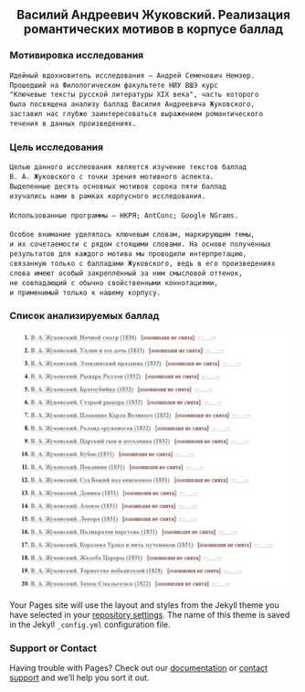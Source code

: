 ## <center> Василий Андреевич Жуковский. Реализация романтических мотивов в корпусе баллад 

### Мотивировка исследования

```markdown
Идейный вдохновитель исследования – Андрей Семенович Немзер.
Прошедший на Филологическом факультете НИУ ВШЭ курс
"Ключевые тексты русской литературы XIX века", часть которого
была посвящена анализу баллад Василия Андреевича Жуковского, 
заставил нас глубже заинтересоваться выражением романтического
течения в данных произведениях.
```

### Цель исследования

```markdown
Целью данного исслеования является изучение текстов баллад
В. А. Жуковского с точки зрения мотивного аспекта.
Выделенные десять основных мотивов сорока пяти баллад 
изучались нами в рамках корпусного исследования.

Использованные программы – НКРЯ; AntConc; Google NGrams.

Особое внимание уделялось ключевым словам, маркирующим темы,
и их сочетаемости с рядом стоящими словами. На основе полученных
результатов для каждого мотива мы проводили интерпретацию,
связанную только с балладами Жуковского, ведь в его произведениях
слова имеют особый закреплённый за ним смысловой оттенок,
не совпадающий с обычно свойственными коннотациями,
и применимый только к нашему корпусу. 
```

### Список анализируемых баллад

![corpus 1](https://github.com/kostkudinoff/ZHUKOVSKIY-PROJECT/blob/master/corpus1.jpg)

Your Pages site will use the layout and styles from the Jekyll theme you have selected in your [repository settings](https://github.com/kostkudinoff/zhukovskiy/settings). The name of this theme is saved in the Jekyll `_config.yml` configuration file.

### Support or Contact

Having trouble with Pages? Check out our [documentation](https://help.github.com/categories/github-pages-basics/) or [contact support](https://github.com/contact) and we’ll help you sort it out.
